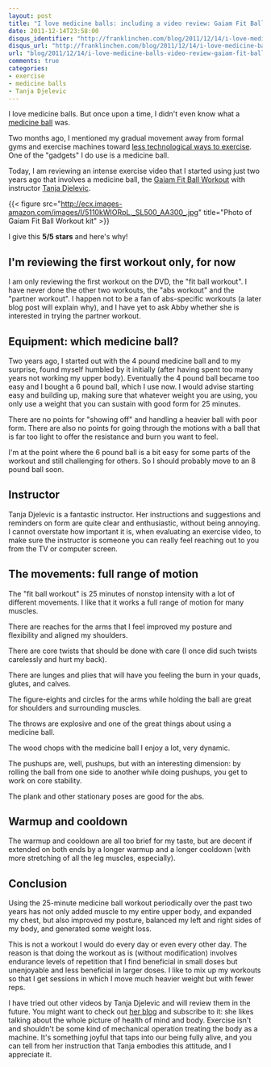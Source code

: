 ```yaml
---
layout: post
title: "I love medicine balls: including a video review: Gaiam Fit Ball Workout"
date: 2011-12-14T23:58:00
disqus_identifier: "http://franklinchen.com/blog/2011/12/14/i-love-medicine-balls-video-review-gaiam-fit-ball-workout/"
disqus_url: "http://franklinchen.com/blog/2011/12/14/i-love-medicine-balls-video-review-gaiam-fit-ball-workout/"
url: "blog/2011/12/14/i-love-medicine-balls-video-review-gaiam-fit-ball-workout/"
comments: true
categories:
- exercise
- medicine balls
- Tanja Djelevic
---
```

I love medicine balls. But once upon a time, I didn't even know what a [medicine ball](http://en.wikipedia.org/wiki/Medicine_ball) was.

Two months ago, I mentioned my gradual movement away from formal gyms and exercise machines toward [less technological ways to exercise](/blog/2011/10/17/the-joys-of-convict-conditioning-bodyweight-exercising/). One of the "gadgets" I do use is a medicine ball.

Today, I am reviewing an intense exercise video that I started using just two years ago that involves a medicine ball, the [Gaiam Fit Ball Workout](http://www.amazon.com/Gaiam-05-52846-Fit-Ball-Workout/dp/B0012K1BM8) with instructor [Tanja Djelevic](http://www.tanjadjelevic.com/).

{{< figure src="http://ecx.images-amazon.com/images/I/5110kWIORpL._SL500_AA300_.jpg" title="Photo of Gaiam Fit Ball Workout kit" >}}

I give this **5/5 stars** and here's why!

<!--more-->

## I'm reviewing the first workout only, for now

I am only reviewing the first workout on the DVD, the "fit ball workout". I have never done the other two workouts, the "abs workout" and the "partner workout". I happen not to be a fan of abs-specific workouts (a later blog post will explain why), and I have yet to ask Abby whether she is interested in trying the partner workout.

## Equipment: which medicine ball?

Two years ago, I started out with the 4 pound medicine ball and to my surprise, found myself humbled by it initially (after having spent too many years not working my upper body). Eventually the 4 pound ball became too easy and I bought a 6 pound ball, which I use now. I would advise starting easy and building up, making sure that whatever weight you are using, you only use a weight that you can sustain with good form for 25 minutes.

There are no points for "showing off" and handling a heavier ball with poor form. There are also no points for going through the motions with a ball that is far too light to offer the resistance and burn you want to feel.

I'm at the point where the 6 pound ball is a bit easy for some parts of the workout and still challenging for others. So I should probably move to an 8 pound ball soon.

## Instructor

Tanja Djelevic is a fantastic instructor. Her instructions and suggestions and reminders on form are quite clear and enthusiastic, without being annoying. I cannot overstate how important it is, when evaluating an exercise video, to make sure the instructor is someone you can really feel reaching out to you from the TV or computer screen.

## The movements: full range of motion

The "fit ball workout" is 25 minutes of nonstop intensity with a lot of different movements. I like that it works a full range of motion for many muscles. 

There are reaches for the arms that I feel improved my posture and flexibility and aligned my shoulders.

There are core twists that should be done with care (I once did such twists carelessly and hurt my back).

There are lunges and plies that will have you feeling the burn in your quads, glutes, and calves.

The figure-eights and circles for the arms while holding the ball are great for shoulders and surrounding muscles.

The throws are explosive and one of the great things about using a medicine ball.

The wood chops with the medicine ball I enjoy a lot, very dynamic.

The pushups are, well, pushups, but with an interesting dimension: by rolling the ball from one side to another while doing pushups, you get to work on core stability.

The plank and other stationary poses are good for the abs.

## Warmup and cooldown

The warmup and cooldown are all too brief for my taste, but are decent if extended on both ends by a longer warmup and a longer cooldown (with more stretching of all the leg muscles, especially).

## Conclusion

Using the 25-minute medicine ball workout periodically over the past two years has not only added muscle to my entire upper body, and expanded my chest, but also improved my posture, balanced my left and right sides of my body, and generated some weight loss.

This is not a workout I would do every day or even every other day. The reason is that doing the workout as is (without modification) involves endurance levels of repetition that I find beneficial in small doses but unenjoyable and less beneficial in larger doses. I like to mix up my workouts so that I get sessions in which I move much heavier weight but with fewer reps.

I have tried out other videos by Tanja Djelevic and will review them in the future. You might want to check out [her blog](http://tanjadjelevic.com/blog/) and subscribe to it: she likes talking about the whole picture of health of mind and body. Exercise isn't and shouldn't be some kind of mechanical operation treating the body as a machine. It's something joyful that taps into our being fully alive, and you can tell from her instruction that Tanja embodies this attitude, and I appreciate it.
